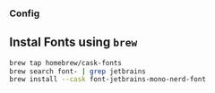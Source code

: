 ### Config

## Instal Fonts using `brew` 

```sh 
brew tap homebrew/cask-fonts
brew search font- | grep jetbrains
brew install --cask font-jetbrains-mono-nerd-font
``` 
